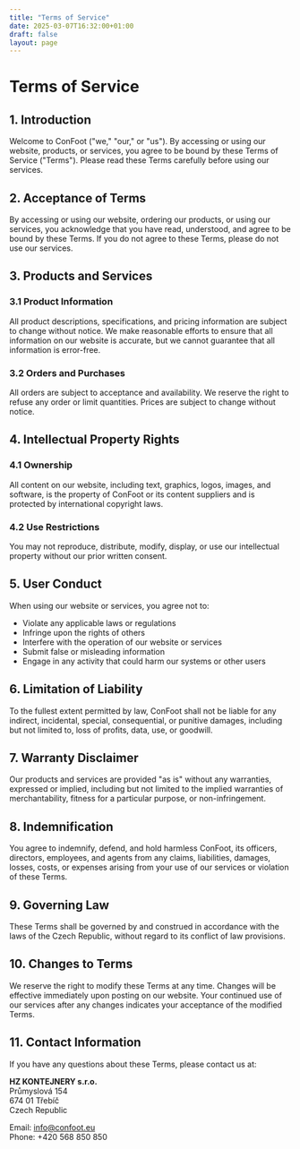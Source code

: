 ```yaml
---
title: "Terms of Service"
date: 2025-03-07T16:32:00+01:00
draft: false
layout: page
---
```


# Terms of Service

## 1. Introduction

Welcome to ConFoot ("we," "our," or "us"). By accessing or using our website, products, or services, you agree to be bound by these Terms of Service ("Terms"). Please read these Terms carefully before using our services.

## 2. Acceptance of Terms

By accessing or using our website, ordering our products, or using our services, you acknowledge that you have read, understood, and agree to be bound by these Terms. If you do not agree to these Terms, please do not use our services.

## 3. Products and Services

### 3.1 Product Information
All product descriptions, specifications, and pricing information are subject to change without notice. We make reasonable efforts to ensure that all information on our website is accurate, but we cannot guarantee that all information is error-free.

### 3.2 Orders and Purchases
All orders are subject to acceptance and availability. We reserve the right to refuse any order or limit quantities. Prices are subject to change without notice.

## 4. Intellectual Property Rights

### 4.1 Ownership
All content on our website, including text, graphics, logos, images, and software, is the property of ConFoot or its content suppliers and is protected by international copyright laws.

### 4.2 Use Restrictions
You may not reproduce, distribute, modify, display, or use our intellectual property without our prior written consent.

## 5. User Conduct

When using our website or services, you agree not to:
- Violate any applicable laws or regulations
- Infringe upon the rights of others
- Interfere with the operation of our website or services
- Submit false or misleading information
- Engage in any activity that could harm our systems or other users

## 6. Limitation of Liability

To the fullest extent permitted by law, ConFoot shall not be liable for any indirect, incidental, special, consequential, or punitive damages, including but not limited to, loss of profits, data, use, or goodwill.

## 7. Warranty Disclaimer

Our products and services are provided "as is" without any warranties, expressed or implied, including but not limited to the implied warranties of merchantability, fitness for a particular purpose, or non-infringement.

## 8. Indemnification

You agree to indemnify, defend, and hold harmless ConFoot, its officers, directors, employees, and agents from any claims, liabilities, damages, losses, costs, or expenses arising from your use of our services or violation of these Terms.

## 9. Governing Law

These Terms shall be governed by and construed in accordance with the laws of the Czech Republic, without regard to its conflict of law provisions.

## 10. Changes to Terms

We reserve the right to modify these Terms at any time. Changes will be effective immediately upon posting on our website. Your continued use of our services after any changes indicates your acceptance of the modified Terms.

## 11. Contact Information

If you have any questions about these Terms, please contact us at:

**HZ KONTEJNERY s.r.o.**  
Průmyslová 154  
674 01 Třebíč  
Czech Republic

Email: info@confoot.eu  
Phone: +420 568 850 850
